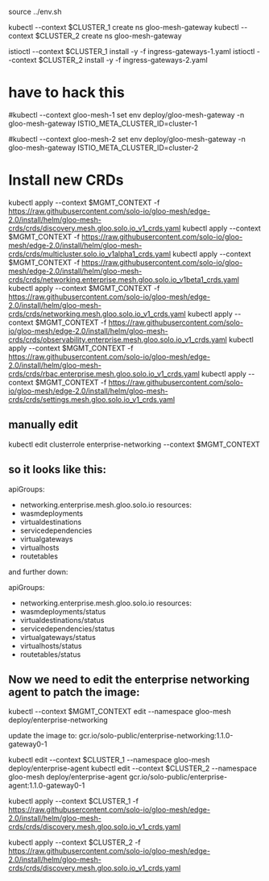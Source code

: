 source ../env.sh


kubectl --context $CLUSTER_1 create ns gloo-mesh-gateway 
kubectl --context $CLUSTER_2 create ns gloo-mesh-gateway 

istioctl --context $CLUSTER_1 install -y -f ingress-gateways-1.yaml 
istioctl --context $CLUSTER_2 install -y -f ingress-gateways-2.yaml 

# have to hack this
#kubectl --context gloo-mesh-1 set env deploy/gloo-mesh-gateway -n gloo-mesh-gateway ISTIO_META_CLUSTER_ID=cluster-1

#kubectl --context gloo-mesh-2 set env deploy/gloo-mesh-gateway -n gloo-mesh-gateway ISTIO_META_CLUSTER_ID=cluster-2


# Install new CRDs

kubectl apply --context $MGMT_CONTEXT -f  https://raw.githubusercontent.com/solo-io/gloo-mesh/edge-2.0/install/helm/gloo-mesh-crds/crds/discovery.mesh.gloo.solo.io_v1_crds.yaml
kubectl apply --context $MGMT_CONTEXT -f  https://raw.githubusercontent.com/solo-io/gloo-mesh/edge-2.0/install/helm/gloo-mesh-crds/crds/multicluster.solo.io_v1alpha1_crds.yaml
kubectl apply --context $MGMT_CONTEXT -f  https://raw.githubusercontent.com/solo-io/gloo-mesh/edge-2.0/install/helm/gloo-mesh-crds/crds/networking.enterprise.mesh.gloo.solo.io_v1beta1_crds.yaml
kubectl apply --context $MGMT_CONTEXT -f  https://raw.githubusercontent.com/solo-io/gloo-mesh/edge-2.0/install/helm/gloo-mesh-crds/crds/networking.mesh.gloo.solo.io_v1_crds.yaml
kubectl apply --context $MGMT_CONTEXT -f  https://raw.githubusercontent.com/solo-io/gloo-mesh/edge-2.0/install/helm/gloo-mesh-crds/crds/observability.enterprise.mesh.gloo.solo.io_v1_crds.yaml
kubectl apply --context $MGMT_CONTEXT -f  https://raw.githubusercontent.com/solo-io/gloo-mesh/edge-2.0/install/helm/gloo-mesh-crds/crds/rbac.enterprise.mesh.gloo.solo.io_v1_crds.yaml
kubectl apply --context $MGMT_CONTEXT -f  https://raw.githubusercontent.com/solo-io/gloo-mesh/edge-2.0/install/helm/gloo-mesh-crds/crds/settings.mesh.gloo.solo.io_v1_crds.yaml


## manually edit
kubectl edit clusterrole enterprise-networking --context $MGMT_CONTEXT

## so it looks like this:
apiGroups:
- networking.enterprise.mesh.gloo.solo.io
resources:
- wasmdeployments
- virtualdestinations
- servicedependencies
- virtualgateways
- virtualhosts
- routetables

and further down:

apiGroups:
- networking.enterprise.mesh.gloo.solo.io
resources:
- wasmdeployments/status
- virtualdestinations/status
- servicedependencies/status
- virtualgateways/status
- virtualhosts/status
- routetables/status


## Now we need to edit the enterprise networking agent to patch the image:

kubectl --context $MGMT_CONTEXT edit --namespace gloo-mesh deploy/enterprise-networking

update the image to:
gcr.io/solo-public/enterprise-networking:1.1.0-gateway0-1

kubectl edit --context $CLUSTER_1 --namespace gloo-mesh deploy/enterprise-agent
kubectl edit --context $CLUSTER_2 --namespace gloo-mesh deploy/enterprise-agent
gcr.io/solo-public/enterprise-agent:1.1.0-gateway0-1

kubectl apply --context $CLUSTER_1 -f https://raw.githubusercontent.com/solo-io/gloo-mesh/edge-2.0/install/helm/gloo-mesh-crds/crds/discovery.mesh.gloo.solo.io_v1_crds.yaml 

kubectl apply --context $CLUSTER_2 -f https://raw.githubusercontent.com/solo-io/gloo-mesh/edge-2.0/install/helm/gloo-mesh-crds/crds/discovery.mesh.gloo.solo.io_v1_crds.yaml 